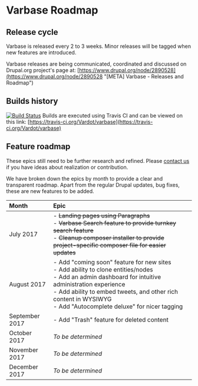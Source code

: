 # Varbase Roadmap

## Release cycle

Varbase is released every 2 to 3 weeks. Minor releases will be tagged when new features are introduced.

Varbase releases are being communicated, coordinated and discussed on Drupal.org project's page at: [https://www.drupal.org/node/2890528](https://www.drupal.org/node/2890528 "\[META\] Varbase - Releases and Roadmap")

## Builds history

[![Build Status](https://travis-ci.org/Vardot/varbase.svg?branch=8.x-4.x)](https://travis-ci.org/Vardot/varbase)
Builds are executed using Travis CI and can be viewed on this link: [https://travis-ci.org/Vardot/varbase](https://travis-ci.org/Vardot/varbase)


## Feature roadmap

These epics still need to be further research and refined. Please [contact us](http://varbase.vardot.com/contact) if you have ideas about realization or contribution.

We have broken down the epics by month to provide a clear and transparent roadmap.
Apart from the regular Drupal updates, bug fixes, these are new features to be added.

| Month | Epic |
| :--- | :--- |
| July 2017 | - ~~Landing pages using Paragraphs~~ <br /> - ~~Varbase Search feature to provide turnkey search feature~~ <br /> - ~~Cleanup composer installer to provide project-specific composer file for easier updates~~ <br /> |
| August 2017 | - Add "coming soon" feature for new sites <br /> - Add ability to clone entities/nodes<br /> - Add an admin dashboard for intuitive administration experience <br /> - Add ability to embed tweets, and other rich content in WYSIWYG <br /> - Add "Autocomplete deluxe" for nicer tagging |
| September 2017 | - Add "Trash" feature for deleted content  |
| October 2017 | _To be determined_  |
| November 2017 | _To be determined_  |
| December 2017 | _To be determined_  |

